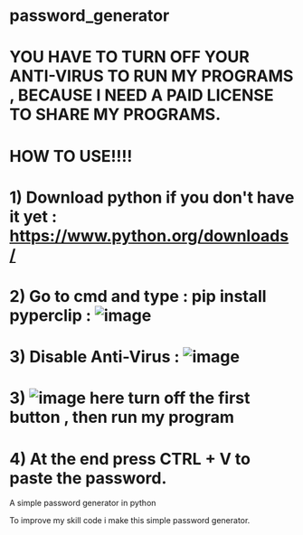 # password_generator
# YOU HAVE TO TURN OFF YOUR ANTI-VIRUS TO RUN MY PROGRAMS , BECAUSE I NEED A PAID LICENSE TO SHARE MY PROGRAMS.
# HOW TO USE!!!!
# 1) Download python if you don't have it yet : https://www.python.org/downloads/
# 2) Go to cmd and type :    pip install pyperclip : ![image](https://user-images.githubusercontent.com/89339967/152645444-14b2879f-cd59-45b6-88a6-7539300f99a8.png)
# 3) Disable Anti-Virus : ![image](https://user-images.githubusercontent.com/89339967/152645551-b10056d0-0fc5-48f9-ada5-8c677309a59f.png)
# 3) ![image](https://user-images.githubusercontent.com/89339967/152645584-dbed8c47-4639-4fb4-8d05-f6740e165e71.png) here turn off the first button , then run my program
# 4) At the end press CTRL + V to paste the password.


A simple password generator in python

To improve my skill code i make this simple password generator.
